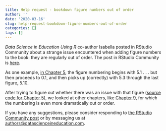 ```yaml
---
title: Help request - bookdown figure numbers out of order
author: ''
date: '2020-03-16'
slug: help-request-bookdown-figure-numbers-out-of-order
categories: []
tags: []
---
```


*Data Science in Education Using R* co-author Isabella posted in RStudio Community
about a strange issue encountered when adding figure numbers to the book: they 
are regularly out of order. The post in RStudio Community is [here](https://community.rstudio.com/t/bookdown-figure-numbers-out-of-order/56600).

As one example, [in Chapter 5](https://datascienceineducation.com/c05.html), the figure numbering begins with 5.1 . . . 
but then proceeds to 0.1, and then picks up (correctly) with 5.3 through the 
last figure, 5.10. 

After trying to figure out whether there was an issue with that 
figure ([source code for Chapter 5](https://github.com/data-edu/data-science-in-education/edit/master/05-foundational-skills_1.Rmd)),
we looked at other chapters, like [Chapter 9](https://datascienceineducation.com/c09.html), for which the numbering is even more dramatically out or order.

If you have any suggestions, please consider responding to [the RStudio Community post](https://community.rstudio.com/t/bookdown-figure-numbers-out-of-order/56600) or by messaging us at authors@datascienceineducation.com.